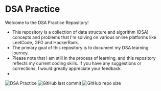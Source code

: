 # DSA Practice 

Welcome to the DSA Practice Repository! 
 - This repository is a collection of data structure and algorithm (DSA) concepts and problems that I'm solving on various online platforms like LeetCode, GFG and HackerRank. 
 - The primary goal of this repository is to document my DSA learning journey. 
 - Please note that I am still in the process of learning, and this repository reflects my current coding skills. If you have any suggestions or corrections, I would greatly appreciate your feedback.
 - 

![DSA Practice](https://img.shields.io/badge/DSA-Practice-blue)
![GitHub last commit](https://img.shields.io/github/last-commit/ranvirpawar/DSApractice)
![GitHub repo size](https://img.shields.io/github/repo-size/ranvirpawar/DSApractice)
